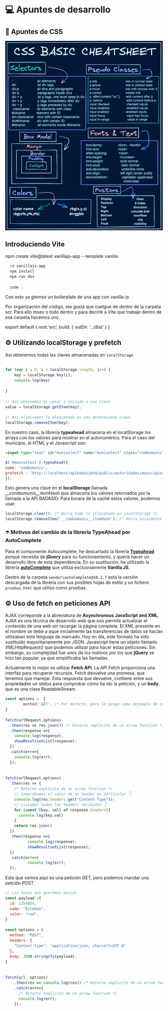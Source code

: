 # 💻 Apuntes de desarrollo

## 🎨 Apuntes de CSS

![](assets/css-cheatsheet.jpg)


## Introduciendo Vite

npm create vite@latest vanillajs-app --template vanilla

```bash
  cd vanillajs-app
  npm install
  npm run dev
  
  code .
```

Con esto ya gtemso un boilerplate de una app con vanilla-js

Por organización del código, me gusta que cuelgue de dentro de la carpeta scr. Para ello muev o todo dentro y para decirle a Vite que trabaje dentro de esa carpeta hacemos unç


export default {
  root:'src',
  build: {
    outDir: '../dist'
  }
}




## ⚙️ Utilizando **localStorage** y prefetch

Así obtenemos todas las claves almacenadas en `localStorage`

```javascript

for (var i = 0; i < localStorage.length; i++) {   
    key = localStorage.key(i);
    console.log(key)

}

// Así obtenemos el valor a sociado a una clave
value = localStorage.getItem(key);

// Así eliminamos la almacenada en una determinada clave
localStorage.removeItem(key); 

```

En nuestro caso, la librería **typeahead** almacena en el localStorage los arrays con los valores para mostrar en el autonumérico. Para el caso del municipio, el HTML y el Javascript son:

```html
<input type="text" id="muniselect" name="muniselect" class="combomunis" placeholder="Introduce un municipio y pulsa buscar">
```

```javascript
$('#muniselect').typeahead({
name: 'combomunis',
prefetch : 'http://localhost/apibadasidv4/public/autoridades/municipios'
});
```

Esto genera una clave en el **localStorage** llamada *__combomunis__itemHash* que almacena los valores retornados por la llamada a la API BADASID. Para borara de la caché estos valores, podemos usar:

```javascript
localStorage.clear(); /* Borra todo lo allacenado en localStorage */ 
localStorage.removeItem('__combomunis__itemHash'); /* Borra úncaimente valores de la clave */
```

### ☂️ Motivos del cambio de la librería TypeAhead por AutoComplete

Para el componente Autocomplete, he descartado la librería [**Typeahead**](https://github.com/twitter/typeahead.js) porque necesita de **jQuery** para su funcionamiento, y quería hacer un desarrollo libre de esta dependencia. En su sustitución, he utilizado la librería [**autoComplete**](https://github.com/TarekRaafat/autoComplete.js) que utiliza exclusivamente **Vanilla JS**.

Dentro de la carpeta `vendor\autoComplete@10.2.7` está la versión descargada de la librería con sus posibles hojas de estilo y un fichero `pruebas.html` que utilizo como pruebas.


## ⚙️ Uso de fetch en peticiones API

AJAX correponde a la abreviatura de **Asynchronous JavaScript and XML**. AJAX es una técnica de desarrollo web que nos permite actualziar el contenido de una web sin recargar la página completa.
El XML presente en el nombre se debe a aque inicialmente las transferencias de datos se hacían utilizaban este lenguaje de marcado. Hoy en día, este formato ha sido sustituído mayoritariamente por JSON.
Javascript tiene un objeto llamado XMLHttpRequest() que podemos utilizar para hacer estas peticiones. Sin embargo, su complejidad fue unos de los motivos por los que **jQuery** se hizo tan popular, ya que simplificaba
las llamadas.

Actualmente lo mejor es utilizar **Fetch API**. La API Fetch proporciona una interfaz para recuperar recursos. Fetch devuelve una promesa, que tenemos que manejar. Esta respuesta que devuelve, contiene entre sus propiedades un *status* para comprobar cómo ha ido la petición, y un **body**, que es una clase ReadableStream.

```javascript  
const options =  {
        method:'GET', /* Por defecto, pero lo pongo como dejemplo de cómo se puede parametrizar */
}

fetch(urlRequest,options)
  .then(res => res.json()) /* Retorno implícito de un arrow function */
  .then(response =>{
    console.log(response);
    showResultsetList(response);
  })
  .catch(err=>{
    console.log(err);
  });


fetch(urlRequest,options)
  .then(res => {
    /* Retorno explícito de un arrow function */
    // Comprobamos el valor de un header en particular 👇
    console.log(res.headers.get("Content-Type")); 
    // Listamos todos los headers recibidos 👇
    for (const [key, val] of response.headers){ 
      console.log(key,val)
    }
    return res.json()
  })
  .then(response =>{
          console.log(response);
          showResultsetList(response);
  })
  .catch(err=>{
          console.log(err);
  });
```

Esto que vemos aquí es una petición GET, pero podemos mandar una petción POST

```javascript
// Los datos que queremos enviar
const payload ={
  id: 1354654,
  name: "Esteban",
  color: "red",
}

const options = {
  method: "POST",
  headers: {
    "Content-type": "application/json; charsert=UTF-8"
  },
  body: JSON.stringify(payload),
}


fetch(url, options)
    .then(res => console.log(res)) /* Retorno implícito de un arrow function */
    .catch(err=>{
      /* Retorno explícito de un arrow function */
      console.log(err);
    });
```

